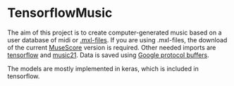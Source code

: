 # TensorflowMusic

The aim of this project is to create computer-generated music based on a user database of midi or 
[.mxl-files](https://www.musicxml.com/). If you are using .mxl-files, the download of the current 
[MuseScore](https://musescore.org/en) version is required. Other needed imports are 
[tensorflow](https://www.tensorflow.org/install) and 
[music21](https://web.mit.edu/music21/doc/usersGuide/usersGuide_01_installing.html#usersguide-01-installing "Installing music21").
Data is saved using [Google protocol buffers](https://developers.google.com/protocol-buffers/).

The models are mostly implemented in keras, which is included in tensorflow.
